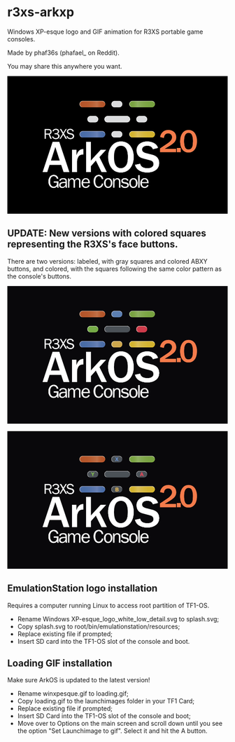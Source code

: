 # r3xs-arkxp
Windows XP-esque logo and GIF animation for R3XS portable game consoles.

Made by phaf36s (phafael_ on Reddit).

You may share this anywhere you want.

![Screenshot](/ArkXP/Windows_XP-esque_logo_white_w_black_bg_1000px.png)

## UPDATE: New versions with colored squares representing the R3XS's face buttons. 
There are two versions: labeled, with gray squares and colored ABXY buttons, and colored, with the squares following the same color pattern as the console's buttons.

![Screenshot](/ArkXP/Windows_XP-esque_logo_white_w_colored_buttons_+_black_bg_1000px.png)

![Screenshot](/ArkXP/Windows_XP-esque_logo_white_w_labeled_buttons_+_black_bg_1000px.png)


## EmulationStation logo installation
Requires a computer running Linux to access root partition of TF1-OS.
* Rename Windows XP-esque_logo_white_low_detail.svg to splash.svg;
* Copy splash.svg to root/bin/emulationstation/resources;
* Replace existing file if prompted;
* Insert SD card into the TF1-OS slot of the console and boot. 

## Loading GIF installation
Make sure ArkOS is updated to the latest version!
* Rename winxpesque.gif to loading.gif;
* Copy loading.gif to the launchimages folder in your TF1 Card;
* Replace existing file if prompted;
* Insert SD Card into the TF1-OS slot of the console and boot;
* Move over to Options on the main screen and scroll down until you see the option "Set Launchimage to gif". Select it and hit the A button.
